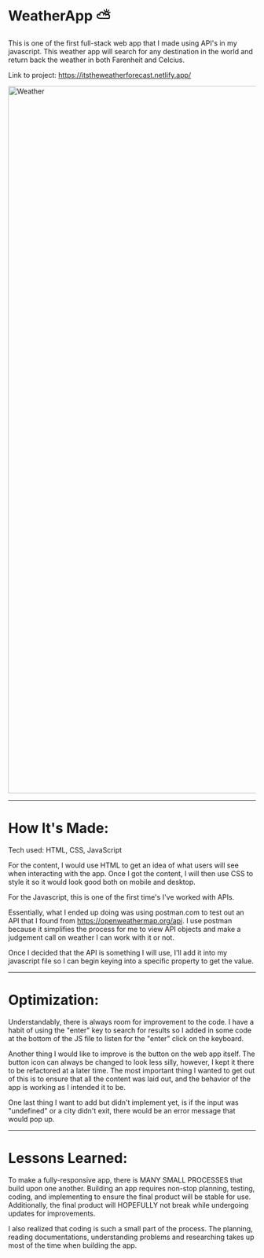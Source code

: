 # WeatherApp ⛅
This is one of the first full-stack web app that I made using API's in my javascript. This weather app will search for any destination in the world and return back the weather in both Farenheit and Celcius.

Link to project: https://itstheweatherforecast.netlify.app/


<img width="1440" alt="Weather" src="https://user-images.githubusercontent.com/71569932/189572188-6e326f70-9ddd-442a-a1e3-04407abfb240.png">




_______________________________________________________________________________________________________________________________________

# How It's Made:

Tech used: HTML, CSS, JavaScript



For the content, I would use HTML to get an idea of what users will see when interacting with the app. Once I got the content, I will then use CSS to style it so it would look good both on mobile and desktop.

For the Javascript, this is one of the first time's I've worked with APIs.

Essentially, what I ended up doing was using postman.com to test out an API that I found from https://openweathermap.org/api. I use postman because it simplifies the process for me to view API objects and make a judgement call on weather I can work with it or not.

Once I decided that the API is something I will use, I'll add it into my javascript file so I can begin keying into a specific property to get the value.

__________________________________________________________________________________________________________________________________________________________

# Optimization:

Understandably, there is always room for improvement to the code. I have a habit of using the "enter" key to search for results so I added in some code at the bottom of the JS file to listen for the "enter" click on the keyboard.

Another thing I would like to improve is the button on the web app itself.  The button icon can always be changed to look less silly, however, I kept it there to be refactored at a later time. The most important thing I wanted to get out of this is to ensure that all the content was laid out, and the behavior of the app is working as I intended it to be.  

One last thing I want to add but didn't implement yet, is if the input was "undefined" or a city didn't exit, there would be an error message that would pop up.

__________________________________________________________________________________________________________________________________________________________

# Lessons Learned:


To make a fully-responsive app, there is MANY SMALL PROCESSES that build upon one another.  Building an app requires non-stop planning, testing, coding, and implementing to ensure the final product will be stable for use. Additionally, the final product will HOPEFULLY not break while undergoing updates for improvements. 

I also realized that coding is such a small part of the process. The planning, reading documentations, understanding problems and researching takes up most of the time when building the app.
